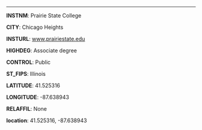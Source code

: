 
---
**INSTNM**: Prairie State College

**CITY**: Chicago Heights

**INSTURL**: www.prairiestate.edu

**HIGHDEG**: Associate degree

**CONTROL**: Public

**ST_FIPS**: Illinois

**LATITUDE**: 41.525316

**LONGITUDE**: -87.638943

**RELAFFIL**: None

**location**: 41.525316, -87.638943